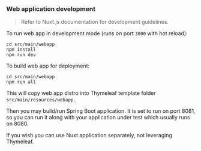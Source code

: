 ### Web application development

> Refer to Nuxt.js documentation for development guidelines.

To run web app in development mode (runs on port `3000` with hot reload):
    
    cd src/main/webapp
    npm install
    npm run dev

To build web app for deployment:

    cd src/main/webapp
    npm run all

This will copy web app distro into Thymeleaf template folder `src/main/resources/webapp`. 

Then you may build/run Spring Boot application.
It is set to run on port 8081, so you can run it along
with your application under test which usually runs on 8080.

If you wish you can use Nuxt application separately, not leveraging Thymeleaf.